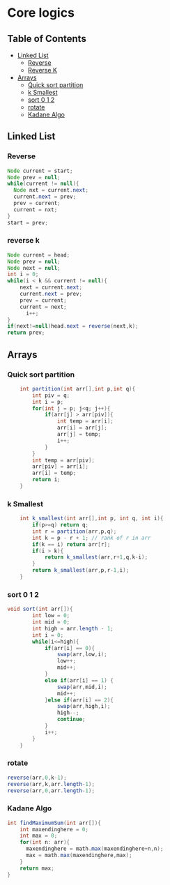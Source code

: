 # Core logics

## Table of Contents
- [Linked List](#linked-list)
    - [Reverse](#reverse)
    - [Reverse K](#reverse-k)
- [Arrays](#arrays)
    - [Quick sort partition]("#quick-sort-partition")
    - [k Smallest]("#k-smallest")
    - [sort 0 1 2]("#sort-0-1-2")
    - [rotate]("#rotate")
    - [Kadane Algo]("#kadane-algo")

## Linked List

### Reverse

```java 
Node current = start;
Node prev = null;
while(current != null){
  Node nxt = current.next;
  current.next = prev;
  prev = current;
  current = nxt;
}
start = prev;
```
### reverse k

```java 
Node current = head;
Node prev = null;
Node next = null;
int i = 0;
while(i < k && current != null){
    next = current.next;
    current.next = prev;
    prev = current;
    current = next;
	  i++;
}
if(next!=null)head.next = reverse(next,k);
return prev;
```

## Arrays
### Quick sort partition
```java 
	int partition(int arr[],int p,int q){
		int piv = q;
		int i = p;
		for(int j = p; j<q; j++){
			if(arr[j] > arr[piv]){
				int temp = arr[i];
				arr[i] = arr[j];
				arr[j] = temp;
				i++;
			}
		}
		int temp = arr[piv];
		arr[piv] = arr[i];
		arr[i] = temp;
		return i;
	}
```
### k Smallest
```java 
	int k_smallest(int arr[],int p, int q, int i){
		if(p>=q) return q;
		int r = partition(arr,p,q);
	    int k = p - r + 1; // rank of r in arr
	    if(k == i) return arr[r];
	    if(i > k){
	    	return k_smallest(arr,r+1,q,k-i);
	    }
	    return k_smallest(arr,p,r-1,i);
	}
```

### sort 0 1 2
```java 
void sort(int arr[]){
		int low = 0;
		int mid = 0;
		int high = arr.length - 1;
		int i = 0;
		while(i<=high){
			if(arr[i] == 0){
			    swap(arr,low,i);
			    low++;
			    mid++;
			}
			else if(arr[i] == 1) {
				swap(arr,mid,i);
				mid++;
			}else if(arr[i] == 2){
				swap(arr,high,i);
				high--;
				continue;
			}
			i++;
		}	
	}
```

### rotate 
```java
reverse(arr,0,k-1);
reverse(arr,k,arr.length-1);
reverse(arr,0,arr.length-1);
```

### Kadane Algo

```java
int findMaximumSum(int arr[]){
	int maxendinghere = 0;
	int max = 0;
	for(int n: arr){
	  maxendinghere = math.max(maxendinghere+n,n);
	  max = math.max(maxendinghere,max);
	}
	return max;
}
```
